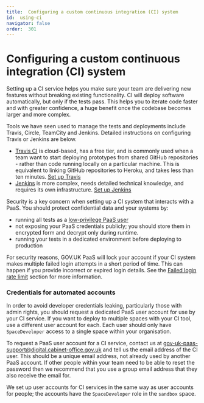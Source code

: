 ```yaml
---
title:  Configuring a custom continuous integration (CI) system
id:  using-ci
navigator: false
order:  301
---
```


# Configuring a custom continuous integration (CI) system

Setting up a CI service helps you make sure your team are delivering new features without breaking existing functionality. CI will deploy software automatically, but only if the tests pass. This helps you to iterate code faster and with greater confidence, a huge benefit once the codebase becomes larger and more complex.

Tools we have seen used to manage the tests and deployments include Travis, Circle, TeamCity and Jenkins. Detailed instructions on configuring Travis or Jenkins are below.

- [Travis CI](https://travis-ci.com/) is cloud-based, has a free tier, and is commonly used when a team want to start deploying prototypes from shared GitHub repositories - rather than code running locally on a particular machine. This is equivalent to linking GitHub repositories to Heroku, and takes less than ten minutes. [Set up Travis](#use-travis)
- [Jenkins](https://jenkins.io/) is more complex, needs detailed technical knowledge, and requires its own infrastructure. [Set up Jenkins](#push-an-app-with-jenkins)

Security is a key concern when setting up a CI system that interacts with a PaaS. You should protect confidential data and your systems by:

- running all tests as a [low-privilege PaaS user](#credentials-for-automated-accounts)
- not exposing your PaaS credentials publicly; you should store them in encrypted form and decrypt only during runtime.
- running your tests in a dedicated environment before deploying to production

For security reasons, GOV.UK PaaS will lock your account if your CI system makes multiple failed login attempts in a short period of time. This can happen if you provide incorrect or expired login details. See the [Failed login rate limit](#failed-login-rate-limit) section for more information.

### Credentials for automated accounts

In order to avoid developer credentials leaking, particularly those with admin rights, you should request a dedicated PaaS user account for use by your CI service. If you want to deploy to multiple spaces with your CI tool, use a different user account for each. Each user should only have `SpaceDeveloper` access to a single space within your organisation.

To request a PaaS user account for a CI service, contact us at [gov-uk-paas-support@digital.cabinet-office.gov.uk](mailto:gov-uk-paas-support@digital.cabinet-office.gov.uk) and tell us the email address of the CI user. This should be a unique email address, not already used by another PaaS account. If other people within your team need to be able to reset the password then we recommend that you use a group email address that they also receive the email for.

We set up user accounts for CI services in the same way as user accounts for people; the accounts have the `SpaceDeveloper` role in the `sandbox` space.

